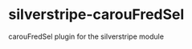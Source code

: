silverstripe-carouFredSel
=========================

carouFredSel plugin for the silverstripe module
